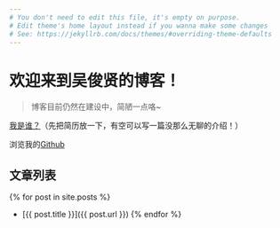 ```yaml
---
# You don't need to edit this file, it's empty on purpose.
# Edit theme's home layout instead if you wanna make some changes
# See: https://jekyllrb.com/docs/themes/#overriding-theme-defaults
---
```


# 欢迎来到吴俊贤的博客！

> 博客目前仍然在建设中，简陋一点咯~

[我是谁？](/resume)（先把简历放一下，有空可以写一篇没那么无聊的介绍！）

浏览我的[Github](http://github.com/namespacewjx)


## 文章列表

{% for post in site.posts %}
- [{{ post.title }}]({{ post.url }})
{% endfor %}


